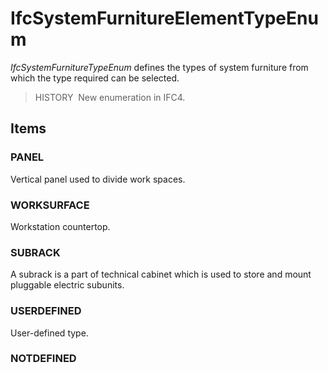 # IfcSystemFurnitureElementTypeEnum

_IfcSystemFurnitureTypeEnum_ defines the types of system furniture from which the type required can be selected.

> HISTORY&nbsp; New enumeration in IFC4.

## Items

### PANEL
Vertical panel used to divide work spaces.

### WORKSURFACE
Workstation countertop.

### SUBRACK
A subrack is a part of technical cabinet which is used to store and mount pluggable electric subunits.

### USERDEFINED
User-defined type.

### NOTDEFINED

